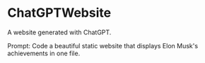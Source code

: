 # ChatGPTWebsite
A website generated with ChatGPT.

Prompt: Code a beautiful static website that displays Elon Musk's achievements in one file.
